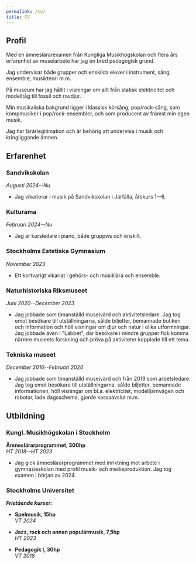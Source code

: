 ```yaml
---
permalink: /cv/
title: CV
---
```

## Profil
Med en ämneslärarexamen från Kungliga Musikhögskolan och flera års erfarenhet av museiarbete har jag en bred pedagogisk grund.

Jag undervisar både grupper och enskilda elever i instrument, sång, ensemble, musikteori m.m.

På museum har jag hållit i visningar om allt från statisk elektricitet och modelltåg till fossil och rovdjur.

Min musikaliska bakgrund ligger i klassisk körsång, pop/rock-sång, som kompmusiker i pop/rock-ensembler, och som producent av främst min egen musik.

Jag har lärarlegitimation och är behörig att undervisa i musik och kringliggande ämnen.

## Erfarenhet

### Sandvikskolan
*Augusti 2024--Nu*
* Jag vikarierar i musik på Sandvikskolan i Järfälla, årskurs 1--6.

### Kulturama
*Februari 2024--Nu*<br>
* Jag är kursledare i piano, både gruppvis och enskilt.

### Stockholms Estetiska Gymnasium
*November 2023*<br>
* Ett kortvarigt vikariat i gehörs- och musiklära och ensemble.

### Naturhistoriska Riksmuseet
*Juni 2020--December 2023*<br>
* Jag jobbade som timanställd museivärd och aktivitetsledare. Jag tog emot besökare till utställningarna, sålde biljetter, bemannade butiken och information och höll visningar om djur och natur i olika utformningar. Jag jobbade även i "Labbet", där besökare i mindre grupper fick komma närmre museets forskning och pröva på aktiviteter kopplade till ett tema.

### Tekniska museet
*December 2016--Februari 2020*<br>
* Jag jobbade som timanställd museivärd och från 2019 som arbetsledare. Jag tog emot besökare till utställningarna, sålde biljetter, bemannade informationen, höll visningar om bl.a. elektricitet, modelljärnvägen och robotar, lade dagsschema, gjorde kassaavslut m.m.

## Utbildning
### Kungl. Musikhögskolan i Stockholm
**Ämneslärarprogrammet, 300hp**<br>
*HT 2018--HT 2023*<br>
* Jag gick ämneslärarprogrammet med inriktning mot arbete i gymnasieskolan med profil musik- och medieproduktion. Jag tog examen i början av 2024.

### Stockholms Universitet
***Fristående kurser:***<br>
* **Spelmusik, 15hp**<br>
*VT 2024*<br>

* **Jazz, rock och annan populärmusik, 7,5hp**<br>
*HT 2023*<br>

* **Pedagogik I, 30hp**<br>
*VT 2018*<br>